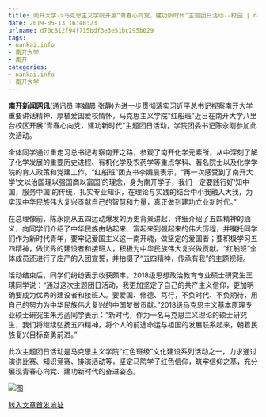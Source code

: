 ```yaml
---
title: 南开大学->马克思主义学院开展“青春心向党，建功新时代”主题团日活动--校园 | nankai.info
date: 2019-05-13 16:40:23
urlname: d70c812f94f715bdf3e3e51bc295b029
tags: 
- nankai.info
- 南开大学
- 南开
categories:
- nankai.info
- 南开大学
---
```



**南开新闻网讯**(通讯员 李媚晨 张静)为进一步贯彻落实习近平总书记视察南开大学重要讲话精神，厚植爱国爱校情怀，马克思主义学院“红船班”近日在南开大学八里台校区开展“青春心向党，建功新时代”主题团日活动，学院团委书记陈永刚参加此次活动。

全体同学通过重走习总书记考察南开之路，参观了南开化学元素所，从中深刻了解了化学发展的重要历史进程、有机化学及农药学等重点学科、著名院士以及化学学院的育人政策和党建工作。“红船班”团支书李媚晨表示，“再一次感受到了南开大学‘文以治国理以强国商以富国’的理念，身为南开学子，我们一定要践行好‘知中国，服务中国’的传统，扎实专业知识，在理论与实践的结合中小我融入大我，为实现中华民族伟大复兴贡献自己的智慧和力量，真正做到建功立业新时代。”

在总理像前，陈永刚从五四运动爆发的历史背景讲起，详细介绍了五四精神的涵义，向同学们介绍了中华民族由站起来、富起来到强起来的伟大历程，并嘱托同学们作为新时代青年，要牢记爱国主义这一南开魂，做坚定的爱国者；要积极学习五四精神，做优秀的建设者和接班人，积极为中华民族伟大复兴做贡献。“红船班”全体成员还进行了庄严的入团宣誓，并拍摄了“五四精神，传承有我”的主题视频。

活动结束后，同学们纷纷表示收获颇丰。2018级思想政治教育专业硕士研究生王琪同学说：“通过这次主题团日活动，我更加坚定了自己的共产主义信仰，更加明确要成为优秀的建设者和接班人。要爱国、修德、笃行，不负时代、不负期待，用自己的努力为中华民族伟大复兴的中国梦做贡献。”2018级马克思主义基本原理专业硕士研究生朱芳菡同学表示：“新时代，作为一名马克思主义理论的硕士研究生，我们将继续弘扬五四精神，将个人的前途命运与祖国的发展联系起来，朝着民族复兴目标奋勇前进。”

此次主题团日活动是马克思主义学院“红色班级”文化建设系列活动之一，力求通过演讲比赛、知识竞赛、排演活动等，坚定马院学子红色信仰，筑牢信仰之基，充分展现青春心向党、建功新时代的奋进姿态。



![图](http://news.nankai.edu.cn/pic/0/00/35/42/354284_951331.jpg)

[转入文章首发地址](http://news.nankai.edu.cn/qqxy/system/2019/05/13/000451014.shtml)